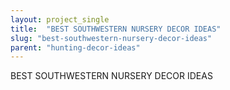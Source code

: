 ```yaml
---
layout: project_single
title:  "BEST SOUTHWESTERN NURSERY DECOR IDEAS"
slug: "best-southwestern-nursery-decor-ideas"
parent: "hunting-decor-ideas"
---
```

BEST SOUTHWESTERN NURSERY DECOR IDEAS